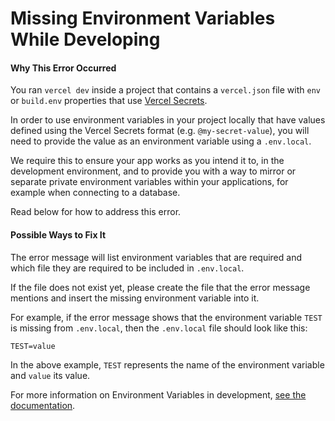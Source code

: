 # Missing Environment Variables While Developing

#### Why This Error Occurred

You ran `vercel dev` inside a project that contains a `vercel.json` file with `env` or `build.env` properties that use [Vercel Secrets](https://vercel.com/docs/concepts/projects/environment-variables).

In order to use environment variables in your project locally that have values defined using the Vercel Secrets format (e.g. `@my-secret-value`), you will need to provide the value as an environment variable using a `.env.local`.

We require this to ensure your app works as you intend it to, in the development environment, and to provide you with a way to mirror or separate private environment variables within your applications, for example when connecting to a database.

Read below for how to address this error.

#### Possible Ways to Fix It

The error message will list environment variables that are required and which file they are required to be included in `.env.local`.

If the file does not exist yet, please create the file that the error message mentions and insert the missing environment variable into it.

For example, if the error message shows that the environment variable `TEST` is missing from `.env.local`, then the `.env.local` file should look like this:

```
TEST=value
```

In the above example, `TEST` represents the name of the environment variable and `value` its value.

For more information on Environment Variables in development, [see the documentation](https://vercel.com/docs/concepts/projects/environment-variables).

